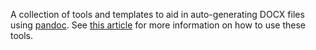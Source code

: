 A collection of tools and templates to aid in auto-generating DOCX files using [pandoc](https://pandoc.org). See [this article](https://rnwest.engineer/auto-generate-docx-with-pandoc/) for more information on how to use these tools.
